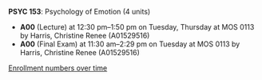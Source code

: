 **PSYC 153**: Psychology of Emotion (4 units)

- **A00** (Lecture) at 12:30 pm–1:50 pm on Tuesday, Thursday at MOS 0113 by Harris, Christine Renee (A01529516)
- **A00** (Final Exam) at 11:30 am–2:29 pm on Tuesday at MOS 0113 by Harris, Christine Renee (A01529516)

[Enrollment numbers over time](./PSYC153.tsv)
